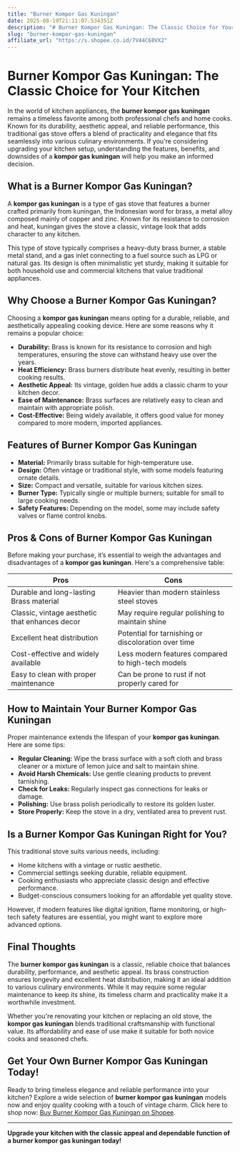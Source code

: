 ```yaml
---
title: "Burner Kompor Gas Kuningan"
date: 2025-08-19T21:11:07.534351Z
description: "# Burner Kompor Gas Kuningan: The Classic Choice for Your Kitchen..."
slug: "burner-kompor-gas-kuningan"
affiliate_url: "https://s.shopee.co.id/7V44C68VX2"
---
```

# Burner Kompor Gas Kuningan: The Classic Choice for Your Kitchen

In the world of kitchen appliances, the **burner kompor gas kuningan** remains a timeless favorite among both professional chefs and home cooks. Known for its durability, aesthetic appeal, and reliable performance, this traditional gas stove offers a blend of practicality and elegance that fits seamlessly into various culinary environments. If you're considering upgrading your kitchen setup, understanding the features, benefits, and downsides of a **kompor gas kuningan** will help you make an informed decision.

## What is a Burner Kompor Gas Kuningan?

A **kompor gas kuningan** is a type of gas stove that features a burner crafted primarily from kuningan, the Indonesian word for brass, a metal alloy composed mainly of copper and zinc. Known for its resistance to corrosion and heat, kuningan gives the stove a classic, vintage look that adds character to any kitchen.

This type of stove typically comprises a heavy-duty brass burner, a stable metal stand, and a gas inlet connecting to a fuel source such as LPG or natural gas. Its design is often minimalistic yet sturdy, making it suitable for both household use and commercial kitchens that value traditional appliances.

## Why Choose a Burner Kompor Gas Kuningan?

Choosing a **kompor gas kuningan** means opting for a durable, reliable, and aesthetically appealing cooking device. Here are some reasons why it remains a popular choice:

- **Durability:** Brass is known for its resistance to corrosion and high temperatures, ensuring the stove can withstand heavy use over the years.
- **Heat Efficiency:** Brass burners distribute heat evenly, resulting in better cooking results.
- **Aesthetic Appeal:** Its vintage, golden hue adds a classic charm to your kitchen decor.
- **Ease of Maintenance:** Brass surfaces are relatively easy to clean and maintain with appropriate polish.
- **Cost-Effective:** Being widely available, it offers good value for money compared to more modern, imported appliances.

## Features of Burner Kompor Gas Kuningan

- **Material:** Primarily brass suitable for high-temperature use.
- **Design:** Often vintage or traditional style, with some models featuring ornate details.
- **Size:** Compact and versatile, suitable for various kitchen sizes.
- **Burner Type:** Typically single or multiple burners; suitable for small to large cooking needs.
- **Safety Features:** Depending on the model, some may include safety valves or flame control knobs.

## Pros & Cons of Burner Kompor Gas Kuningan

Before making your purchase, it’s essential to weigh the advantages and disadvantages of a **kompor gas kuningan**. Here's a comprehensive table:

| Pros                                              | Cons                                                        |
|---------------------------------------------------|--------------------------------------------------------------|
| Durable and long-lasting Brass material        | Heavier than modern stainless steel stoves                |
| Classic, vintage aesthetic that enhances decor | May require regular polishing to maintain shine        |
| Excellent heat distribution                     | Potential for tarnishing or discoloration over time   |
| Cost-effective and widely available             | Less modern features compared to high-tech models     |
| Easy to clean with proper maintenance           | Can be prone to rust if not properly cared for        |

## How to Maintain Your Burner Kompor Gas Kuningan

Proper maintenance extends the lifespan of your **kompor gas kuningan**. Here are some tips:

- **Regular Cleaning:** Wipe the brass surface with a soft cloth and brass cleaner or a mixture of lemon juice and salt to maintain shine.
- **Avoid Harsh Chemicals:** Use gentle cleaning products to prevent tarnishing.
- **Check for Leaks:** Regularly inspect gas connections for leaks or damage.
- **Polishing:** Use brass polish periodically to restore its golden luster.
- **Store Properly:** Keep the stove in a dry, ventilated area to prevent rust.

## Is a Burner Kompor Gas Kuningan Right for You?

This traditional stove suits various needs, including:

- Home kitchens with a vintage or rustic aesthetic.
- Commercial settings seeking durable, reliable equipment.
- Cooking enthusiasts who appreciate classic design and effective performance.
- Budget-conscious consumers looking for an affordable yet quality stove.

However, if modern features like digital ignition, flame monitoring, or high-tech safety features are essential, you might want to explore more advanced options.

## Final Thoughts

The **burner kompor gas kuningan** is a classic, reliable choice that balances durability, performance, and aesthetic appeal. Its brass construction ensures longevity and excellent heat distribution, making it an ideal addition to various culinary environments. While it may require some regular maintenance to keep its shine, its timeless charm and practicality make it a worthwhile investment.

Whether you're renovating your kitchen or replacing an old stove, the **kompor gas kuningan** blends traditional craftsmanship with functional value. Its affordability and ease of use make it suitable for both novice cooks and seasoned chefs.

## Get Your Own Burner Kompor Gas Kuningan Today!

Ready to bring timeless elegance and reliable performance into your kitchen? Explore a wide selection of **burner kompor gas kuningan** models now and enjoy quality cooking with a touch of vintage charm. Click here to shop now: [Buy Burner Kompor Gas Kuningan on Shopee](https://s.shopee.co.id/7V44C68VX2).

---

**Upgrade your kitchen with the classic appeal and dependable function of a burner kompor gas kuningan today!**